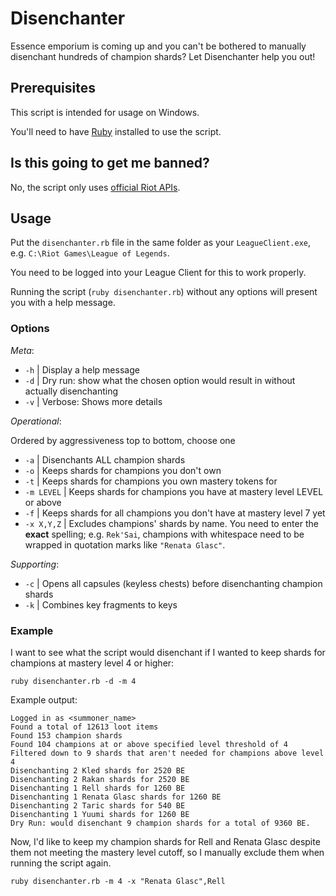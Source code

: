 # Disenchanter

Essence emporium is coming up and you can't be bothered to manually disenchant hundreds of champion shards? Let Disenchanter help you out!

## Prerequisites

This script is intended for usage on Windows.

You'll need to have [Ruby](https://www.ruby-lang.org/) installed to use the script.

## Is this going to get me banned?

No, the script only uses [official Riot APIs](https://developer.riotgames.com/docs/lol#league-client).

## Usage

Put the `disenchanter.rb` file in the same folder as your `LeagueClient.exe`, e.g. `C:\Riot Games\League of Legends`.

You need to be logged into your League Client for this to work properly.

Running the script (`ruby disenchanter.rb`) without any options will present you with a help message.

### Options

_Meta_:

- `-h` | Display a help message
- `-d` | Dry run: show what the chosen option would result in without actually disenchanting
- `-v` | Verbose: Shows more details

_Operational_:

Ordered by aggressiveness top to bottom, choose one

- `-a` | Disenchants ALL champion shards
- `-o` | Keeps shards for champions you don't own
- `-t` | Keeps shards for champions you own mastery tokens for
- `-m LEVEL` | Keeps shards for champions you have at mastery level LEVEL or above
- `-f` | Keeps shards for all champions you don't have at mastery level 7 yet
- `-x X,Y,Z` | Excludes champions' shards by name. You need to enter the **exact** spelling; e.g. `Rek'Sai`, champions with whitespace need to be wrapped in quotation marks like `"Renata Glasc"`.

_Supporting_:

- `-c` | Opens all capsules (keyless chests) before disenchanting champion shards
- `-k` | Combines key fragments to keys

### Example

I want to see what the script would disenchant if I wanted to keep shards for champions at mastery level 4 or higher:

```
ruby disenchanter.rb -d -m 4
```

Example output:

```
Logged in as <summoner_name>
Found a total of 12613 loot items
Found 153 champion shards
Found 104 champions at or above specified level threshold of 4
Filtered down to 9 shards that aren't needed for champions above level 4
Disenchanting 2 Kled shards for 2520 BE
Disenchanting 2 Rakan shards for 2520 BE
Disenchanting 1 Rell shards for 1260 BE
Disenchanting 1 Renata Glasc shards for 1260 BE
Disenchanting 2 Taric shards for 540 BE
Disenchanting 1 Yuumi shards for 1260 BE
Dry Run: would disenchant 9 champion shards for a total of 9360 BE.
```

Now, I'd like to keep my champion shards for Rell and Renata Glasc despite them not meeting the mastery level cutoff, so I manually exclude them when running the script again.

```
ruby disenchanter.rb -m 4 -x "Renata Glasc",Rell
```
